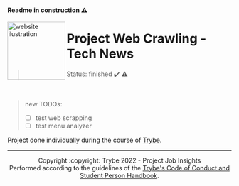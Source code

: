 #### Readme in construction :warning:

<img src="https://user-images.githubusercontent.com/86060135/214990969-4b4f6dd3-aa76-4556-9ae8-15d7d2cc7179.png" alt="website ilustration" width="130px" align="left" />

# Project Web Crawling - Tech News
> Status: finished :heavy_check_mark: :warning:

<br/>

> new TODOs:
> - [ ] test web scrapping
> - [ ] test menu analyzer

Project done individually during the course of [Trybe](https://www.betrybe.com/).

<hr/>

<div align="center">Copyright :copyright: Trybe 2022 - Project Job Insights
<br/>
Performed according to the guidelines of the <a href="https://blog.betrybe.com/wp-content/uploads/2020/12/Código-de-Conduta-Trybe-1.pdf" >Trybe's Code of Conduct and Student Person Handbook</a>.</div>
